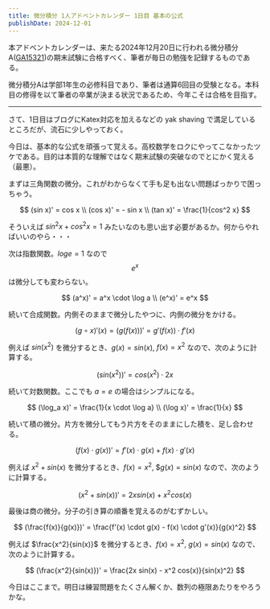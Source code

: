 ```yaml
---
title: 微分積分 1人アドベントカレンダー 1日目 基本の公式
publishDate: 2024-12-01
---
```


本アドベントカレンダーは、来たる2024年12月20日に行われる微分積分A([GA15321](https://kdb.tsukuba.ac.jp/syllabi/2024/GA15321/jpn))の期末試験に合格すべく、筆者が毎日の勉強を記録するものである。

微分積分Aは学部1年生の必修科目であり、筆者は通算6回目の受験となる。本科目の修得を以て筆者の卒業が決まる状況であるため、今年こそは合格を目指す。

---

さて、1日目はブログにKatex対応を加えるなどの yak shaving で満足しているところだが、流石に少しやっておく。

今日は、基本的な公式を頑張って覚える。高校数学をロクにやってこなかったツケである。目的は本質的な理解ではなく期末試験の突破なのでとにかく覚える（最悪）。

まずは三角関数の微分。これがわからなくて手も足も出ない問題ばっかりで困っちゃう。

$$
(sin x)' = cos x \\
(cos x)' = - sin x \\
(tan x)' = \frac{1}{cos^2 x}
$$

そういえば $sin^2x + cos^2x = 1$ みたいなのも思い出す必要があるか。何からやればいいのやら・・・

次は指数関数。$log e = 1$ なので $$e^x$$ は微分しても変わらない。

$$
(a^x)' = a^x \cdot \log a \\
(e^x)' = e^x
$$

続いて合成関数。内側そのままで微分したやつに、内側の微分をかける。

$$
(g \circ x)'(x) = (g(f(x)))' = g'(f(x)) \cdot f'(x)
$$

例えば $sin(x^2)$ を微分するとき、$g(x) = sin(x)$, $f(x) = x^2$ なので、次のように計算する。

$$
(sin(x^2))' = cos(x^2) \cdot 2x
$$

続いて対数関数。ここでも $a = e$ の場合はシンプルになる。

$$
(\log_a x)' = \frac{1}{x \cdot \log a} \\
(\log x)' = \frac{1}{x}
$$

続いて積の微分。片方を微分してもう片方をそのままにした積を、足し合わせる。

$$
(f(x) \cdot g(x))' = f'(x) \cdot g(x) + f(x) \cdot g'(x)
$$

例えば $x^2 + sin(x)$ を微分するとき、$f(x) = x^2$, $$g(x) = sin(x)$ なので、次のように計算する。

$$
(x^2 + sin(x))' = 2x sin(x) + x^2 cos(x)
$$

最後は商の微分。分子の引き算の順番を覚えるのがむずかしい。

$$
(\frac{f(x)}{g(x)})' = \frac{f'(x) \cdot g(x) - f(x) \cdot g'(x)}{g(x)^2}
$$

例えば $\frac{x^2}{sin(x)}$ を微分するとき、$f(x) = x^2$, $g(x) = sin(x)$ なので、次のように計算する。

$$
(\frac{x^2}{sin(x)})' = \frac{2x sin(x) - x^2 cos(x)}{sin(x)^2}
$$

今日はここまで。明日は練習問題をたくさん解くか、数列の極限あたりをやろうかな。
